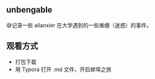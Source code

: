 ## unbengable
:sweat_smile:记录一些 ailanxier 在大学遇到的一些难绷（迷惑）的事件。

## 观看方式
+ 打包下载
+ 用 Typora 打开 .md 文件，开启蚌埠之旅
